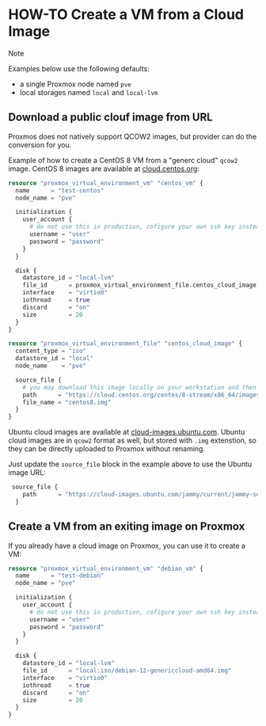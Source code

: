 # HOW-TO Create a VM from a Cloud Image

> [!NOTE]
> Examples below use the following defaults:
>
> - a single Proxmox node named `pve`
> - local storages named `local` and `local-lvm`

## Download a public clouf image from URL

Proxmos does not natively support QCOW2 images, but provider can do the conversion for you.

Example of how to create a CentOS 8 VM from a "generc cloud" `qcow2` image. CentOS 8 images are available at [cloud.centos.org](https://cloud.centos.org/centos/8-stream/x86_64/images/):

```terraform
resource "proxmox_virtual_environment_vm" "centos_vm" {
  name      = "test-centos"
  node_name = "pve"

  initialization {
    user_account {
      # do not use this in production, cofigure your own ssh key instead!
      username = "user"
      password = "password"
    }
  }

  disk {
    datastore_id = "local-lvm"
    file_id      = proxmox_virtual_environment_file.centos_cloud_image.id
    interface    = "virtio0"
    iothread     = true
    discard      = "on"
    size         = 20
  }
}

resource "proxmox_virtual_environment_file" "centos_cloud_image" {
  content_type = "iso"
  datastore_id = "local"
  node_name    = "pve"

  source_file {
    # you may download this image locally on your workstation and then use the local path instead of the remote URL
    path      = "https://cloud.centos.org/centos/8-stream/x86_64/images/CentOS-Stream-GenericCloud-8-20231113.0.x86_64.qcow2"
    file_name = "centos8.img"
  }
}
```

Ubuntu cloud images are available at [cloud-images.ubuntu.com](https://cloud-images.ubuntu.com/). Ubuntu cloud images are in `qcow2` format as well, but stored with `.img` extenstion, so they can be directly uploaded to Proxmox without renaming.

Just update the `source_file` block in the example above to use the Ubuntu image URL:

```terraform
 source_file {
    path      = "https://cloud-images.ubuntu.com/jammy/current/jammy-server-cloudimg-amd64.img"
  }
```

## Create a VM from an exiting image on Proxmox

If you already have a cloud image on Proxmox, you can use it to create a VM:

```terraform
resource "proxmox_virtual_environment_vm" "debian_vm" {
  name      = "test-debian"
  node_name = "pve"

  initialization {
    user_account {
      # do not use this in production, cofigure your own ssh key instead!
      username = "user"
      password = "password"
    }
  }

  disk {
    datastore_id = "local-lvm"
    file_id      = "local:iso/debian-12-genericcloud-amd64.img"
    interface    = "virtio0"
    iothread     = true
    discard      = "on"
    size         = 20
  }
}
```
